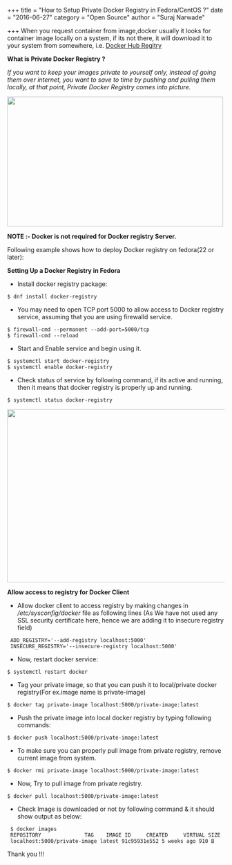 +++
title = "How to Setup Private Docker Registry in Fedora/CentOS ?"
date = "2016-06-27"
category = "Open Source"
author = "Suraj Narwade"

+++
When you request container from image,docker usually it looks for container image locally on a system, if its not there, it will download it to your system from somewhere, i.e. [Docker Hub Regitry](https://hub.docker.com/)

**What is Private Docker Registry ?**

*If you want to keep your images private to yourself only, instead of going them over internet, you want to save to time by pushing and pulling them locally, at that point, Private Docker Registry comes into picture.*

<img src="/private.png" width="500" height="300" />

**NOTE :- Docker is not required for Docker registry Server.**

Following example shows how to deploy Docker registry on fedora(22 or later):

**Setting Up a Docker Registry in Fedora**

- Install docker registry package:
  

```
$ dnf install docker-registry
```
- You may need to open TCP port 5000 to allow access to Docker registry service, assuming that you are using firewalld service.
  

```
$ firewall-cmd --permanent --add-port=5000/tcp
$ firewall-cmd --reload
```
- Start and Enable service and begin using it.
  

```
$ systemctl start docker-registry
$ systemctl enable docker-registry
```
- Check status of service by following command, if its active and running, then it means that docker registry is properly up and running.
  

```
$ systemctl status docker-registry
```

<img src="/registry.png" width="600" height="400" />


**Allow access to registry for Docker Client**

- Allow docker client to access registry by making changes in */etc/sysconfig/docker* file as following lines (As We have not used any SSL security certificate here, hence we are adding it to insecure registry field)
  

```
 ADD_REGISTRY='--add-registry localhost:5000'
 INSECURE_REGISTRY='--insecure-registry localhost:5000'
```
- Now, restart docker service:
  

```
$ systemctl restart docker
```
- Tag your private image, so that you can push it to local/private docker registry(For ex.image name is private-image)
  

```
$ docker tag private-image localhost:5000/private-image:latest
```
- Push the private image into local docker registry by typing following commands:
  

```
$ docker push localhost:5000/private-image:latest
```
- To make sure you can properly pull image from private registry, remove current image from system.
  

```
$ docker rmi private-image localhost:5000/private-image:latest
```
- Now, Try to pull image from private registry.
  

```
$ docker pull localhost:5000/private-image:latest
```
- Check Image is downloaded or not by following command & it should show output as below:
  

```
 $ docker images
 REPOSITORY              TAG    IMAGE ID     CREATED     VIRTUAL SIZE
 localhost:5000/private-image latest 91c95931e552 5 weeks ago 910 B
```
Thank you !!!

